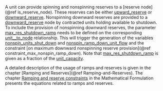 A unit can provide spinning and nonspinning reserves to a [reserve node](@ref is_reserve_node). These reserves can be either [upward\_reserve](@ref) or [downward\_reserve](@ref).
Nonspinning downward reserves are provided to a [downward\_reserve](@ref) node by contracted units holding available to shutdown. To include the provision of nonspinning downward reserves, the parameter [max\_res\_shutdown\_ramp](@ref) needs to be defined on the corresponding [unit\_\_to\_node](@ref) relationship. This will trigger the generation of the variables
[nonspin\_units\_shut\_down](@ref) and [nonspin\_ramp\_down\_unit\_flow](@ref) and the constraint [on maximum downward nonspinning reserve provision](@ref constraint_max_nonspin_ramp_down).
Note that [max\_res\_shutdown\_ramp](@ref) is given as a fraction of the [unit\_capacity](@ref).

A detailed description of the usage of ramps and reserves is given in the chapter [Ramping and Reserves](@ref Ramping-and-Reserves). The chapter [Ramping and reserve constraints](@ref) in the Mathematical Formulation presents the equations related to ramps and reserves.

